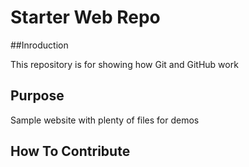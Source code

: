 # Starter Web Repo

##Inroduction

This repository is for showing how Git and GitHub work

## Purpose

Sample website with plenty of files for demos

## How To Contribute
